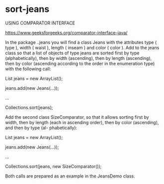 # sort-jeans
USING COMPARATOR INTERFACE

https://www.geeksforgeeks.org/comparator-interface-java/

In the package ..jeans you will find a class Jeans with the attributes type ( type ), width ( waist ), length ( inseam ) and color ( color ). Add to the jeans class so that a list of objects of type jeans are sorted first by type (alphabetically), then by width (ascending), then by length (ascending), then by color (ascending according to the order in the enumeration type) with the following call:

List<Jeans> jeans = new ArrayList<Jeans>(); 

jeans.add(new Jeans(...));

...

Collections.sort(jeans);

Add the second class SizeComparator, so that it allows sorting first by width, then by length (each in ascending order), then by color (ascending), and then by type (al- phabetically):

List<Jeans> jeans = new ArrayList<Jeans>(); 

jeans.add(new Jeans(...));

...

Collections.sort(jeans, new SizeComparator());

Both calls are prepared as an example in the JeansDemo class.
